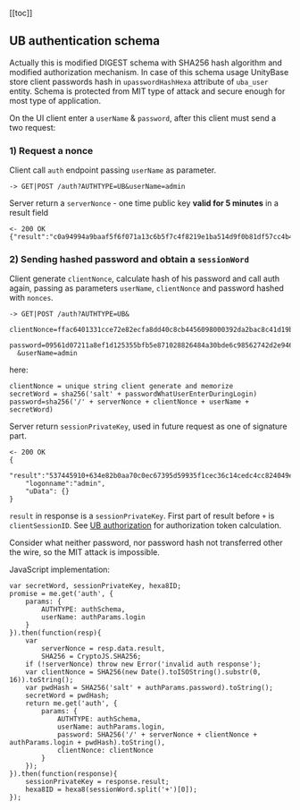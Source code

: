 [[toc]]

## UB authentication schema

Actually this is modified DIGEST schema with SHA256 hash algorithm and modified authorization mechanism.
In case of this schema usage UnityBase store client passwords hash in `upasswordHashHexa` attribute of `uba_user` entity.
Schema is protected from MIT type of attack and secure enough for most type of application.

On the UI client enter a `userName` & `password`, after this client must send a two request:

### 1) Request a nonce
Client call `auth` endpoint passing `userName` as parameter.

    -> GET|POST /auth?AUTHTYPE=UB&userName=admin

Server return a `serverNonce` - one time public key **valid for 5 minutes** in a result field

    <- 200 OK
    {"result":"c0a94994a9baaf5f6f071a13c6b5f7c4f8219e1ba514d9f0b81df57cc4b4b81f"}


### 2) Sending hashed password and obtain a `sessionWord`
Client generate `clientNonce`, calculate hash of his password
and call auth again, passing as parameters `userName`, `clientNonce` and password hashed with `nonces`.

    -> GET|POST /auth?AUTHTYPE=UB&
      clientNonce=ffac6401331cce72e82ecfa8dd40c8cb4456098000392da2bac8c41d19b57467&
      password=09561d07211a8ef1d125355bfb5e871028826484a30bde6c98562742d2e9460e
      &userName=admin

here:

    clientNonce = unique string client generate and memorize
    secretWord = sha256('salt' + passwordWhatUserEnterDuringLogin)
    password=sha256('/' + serverNonce + clientNonce + userName + secretWord)


Server return `sessionPrivateKey`, used in future request as one of signature part.

    <- 200 OK
    {
        "result":"537445910+634e82b0aa70c0ec67395d59935f1cec36c14cedc4cc824049e175109987d1c6",
        "logonname":"admin",
        "uData": {}
    }

`result` in response is a `sessionPrivateKey`. First part of result before `+` is `clientSessionID`.
See [UB authorization](tutorial-security.html#ub-authorization) for authorization token calculation.

Consider what neither password, nor password hash not transferred other the wire, so the MIT attack is impossible.


JavaScript implementation:

    var secretWord, sessionPrivateKey, hexa8ID;
    promise = me.get('auth', {
        params: {
            AUTHTYPE: authSchema,
            userName: authParams.login
        }
    }).then(function(resp){
        var
            serverNonce = resp.data.result,
            SHA256 = CryptoJS.SHA256;
        if (!serverNonce) throw new Error('invalid auth response');
        var clientNonce = SHA256(new Date().toISOString().substr(0, 16)).toString();
        var pwdHash = SHA256('salt' + authParams.password).toString();
        secretWord = pwdHash;
        return me.get('auth', {
            params: {
                AUTHTYPE: authSchema,
                userName: authParams.login,
                password: SHA256('/' + serverNonce + clientNonce + authParams.login + pwdHash).toString(),
                clientNonce: clientNonce
            }
        });
    }).then(function(response){
        sessionPrivateKey = response.result;
        hexa8ID = hexa8(sessionWord.split('+')[0]);
    });